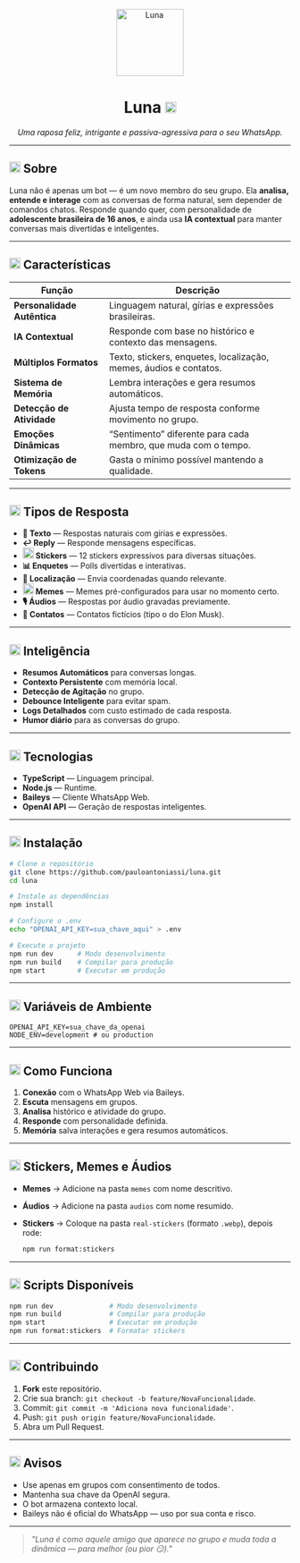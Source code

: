<p align="center">
  <img src="./stickers/feliz.webp" alt="Luna" width="120" />
</p>

<h1 align="center">Luna <img src="./stickers/feliz.webp" width="20"/></h1>
<p align="center"><i>Uma raposa feliz, intrigante e passiva-agressiva para o seu WhatsApp.</i></p>

---

## <img src="./stickers/pensando.webp" width="20"/> Sobre

Luna não é apenas um bot — é um novo membro do seu grupo. Ela **analisa, entende e interage** com as conversas de forma natural, sem depender de comandos chatos. Responde quando quer, com personalidade de **adolescente brasileira de 16 anos**, e ainda usa **IA contextual** para manter conversas mais divertidas e inteligentes.

---

## <img src="./stickers/feliz.webp" width="20"/> Características

| Função                      | Descrição                                                         |
| --------------------------- | ----------------------------------------------------------------- |
| **Personalidade Autêntica** | Linguagem natural, gírias e expressões brasileiras.               |
| **IA Contextual**           | Responde com base no histórico e contexto das mensagens.          |
| **Múltiplos Formatos**      | Texto, stickers, enquetes, localização, memes, áudios e contatos. |
| **Sistema de Memória**      | Lembra interações e gera resumos automáticos.                     |
| **Detecção de Atividade**   | Ajusta tempo de resposta conforme movimento no grupo.             |
| **Emoções Dinâmicas**       | “Sentimento” diferente para cada membro, que muda com o tempo.    |
| **Otimização de Tokens**    | Gasta o mínimo possível mantendo a qualidade.                     |

---

## <img src="./stickers/livre-para-falar.webp" width="20"/> Tipos de Resposta

- **💬 Texto** — Respostas naturais com gírias e expressões.
- **↩️ Reply** — Responde mensagens específicas.
- **<img src="./stickers/feliz.webp" width="20"/> Stickers** — 12 stickers expressivos para diversas situações.
- **📊 Enquetes** — Polls divertidas e interativas.
- **📍 Localização** — Envia coordenadas quando relevante.
- **<img src="./stickers/rindo-fininho.webp" width="20"/> Memes** — Memes pré-configurados para usar no momento certo.
- **🎙️ Áudios** — Respostas por áudio gravadas previamente.
- **📇 Contatos** — Contatos fictícios (tipo o do Elon Musk).

---

## <img src="./stickers/pensando.webp" width="20"/> Inteligência

- **Resumos Automáticos** para conversas longas.
- **Contexto Persistente** com memória local.
- **Detecção de Agitação** no grupo.
- **Debounce Inteligente** para evitar spam.
- **Logs Detalhados** com custo estimado de cada resposta.
- **Humor diário** para as conversas do grupo.

---

## <img src="./stickers/suspeito.webp" width="20"/> Tecnologias

- **TypeScript** — Linguagem principal.
- **Node.js** — Runtime.
- **Baileys** — Cliente WhatsApp Web.
- **OpenAI API** — Geração de respostas inteligentes.

---

## <img src="./stickers/surpreso.webp" width="20"/> Instalação

```bash
# Clone o repositório
git clone https://github.com/pauloantoniassi/luna.git
cd luna

# Instale as dependências
npm install

# Configure o .env
echo "OPENAI_API_KEY=sua_chave_aqui" > .env

# Execute o projeto
npm run dev      # Modo desenvolvimento
npm run build    # Compilar para produção
npm start        # Executar em produção
```

---

## <img src="./stickers/entediado.webp" width="20"/> Variáveis de Ambiente

```env
OPENAI_API_KEY=sua_chave_da_openai
NODE_ENV=development # ou production
```

---

## <img src="./stickers/comendo.webp" width="20"/> Como Funciona

1. **Conexão** com o WhatsApp Web via Baileys.
2. **Escuta** mensagens em grupos.
3. **Analisa** histórico e atividade do grupo.
4. **Responde** com personalidade definida.
5. **Memória** salva interações e gera resumos automáticos.

---

## <img src="./stickers/comendo-com-selfie.webp" width="20"/> Stickers, Memes e Áudios

- **Memes** → Adicione na pasta `memes` com nome descritivo.
- **Áudios** → Adicione na pasta `audios` com nome resumido.
- **Stickers** → Coloque na pasta `real-stickers` (formato `.webp`), depois rode:

  ```bash
  npm run format:stickers
  ```

---

## <img src="./stickers/livre-para-falar.webp" width="20"/> Scripts Disponíveis

```bash
npm run dev              # Modo desenvolvimento
npm run build            # Compilar para produção
npm start                # Executar em produção
npm run format:stickers  # Formatar stickers
```

---

## <img src="./stickers/feliz.webp" width="20"/> Contribuindo

1. **Fork** este repositório.
2. Crie sua branch: `git checkout -b feature/NovaFuncionalidade`.
3. Commit: `git commit -m 'Adiciona nova funcionalidade'`.
4. Push: `git push origin feature/NovaFuncionalidade`.
5. Abra um Pull Request.

---

## <img src="./stickers/pedindo-desculpas.webp" width="20"/> Avisos

- Use apenas em grupos com consentimento de todos.
- Mantenha sua chave da OpenAI segura.
- O bot armazena contexto local.
- Baileys não é oficial do WhatsApp — uso por sua conta e risco.

---

> _"Luna é como aquele amigo que aparece no grupo e muda toda a dinâmica — para melhor (ou pior 😏)."_
